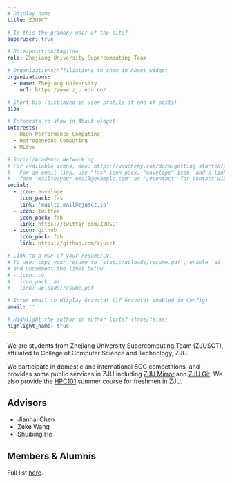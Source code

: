 ```yaml
---
# Display name
title: ZJUSCT

# Is this the primary user of the site?
superuser: true

# Role/position/tagline
role: Zhejiang University Supercomputing Team

# Organizations/Affiliations to show in About widget
organizations:
  - name: Zhejiang University
    url: https://www.zju.edu.cn/

# Short bio (displayed in user profile at end of posts)
bio: 

# Interests to show in About widget
interests:
  - High Performance Computing
  - Hetrogeneous Computing
  - MLSys

# Social/Academic Networking
# For available icons, see: https://wowchemy.com/docs/getting-started/page-builder/#icons
#   For an email link, use "fas" icon pack, "envelope" icon, and a link in the
#   form "mailto:your-email@example.com" or "/#contact" for contact widget.
social:
  - icon: envelope
    icon_pack: fas
    link: 'mailto:mail@zjusct.io'
  - icon: twitter
    icon_pack: fab
    link: https://twitter.com/ZJUSCT
  - icon: github
    icon_pack: fab
    link: https://github.com/zjusct

# Link to a PDF of your resume/CV.
# To use: copy your resume to `static/uploads/resume.pdf`, enable `ai` icons in `params.toml`,
# and uncomment the lines below.
# - icon: cv
#   icon_pack: ai
#   link: uploads/resume.pdf

# Enter email to display Gravatar (if Gravatar enabled in Config)
email: ''

# Highlight the author in author lists? (true/false)
highlight_name: true
---
```


We are students from Zhejiang University Supercomputing Team (ZJUSCT), affiliated to College of Computer Science and Technology,
ZJU.

We participate in domestic and international SCC competitions, and provides some public services in ZJU including [ZJU Mirror](https://mirror.zju.edu.cn/) and [ZJU Git](https://git.zju.edu.cn/). We also provide the [HPC101](https://www.zjusct.io/HPC101-Labs-2022/) summer course for freshmen in ZJU.

<!-- ## News -->

## Advisors

- Jianhai Chen
- Zeke Wang
- Shuibing He

## Members & Alumnis

Full list [here](/post/alumnis/).
